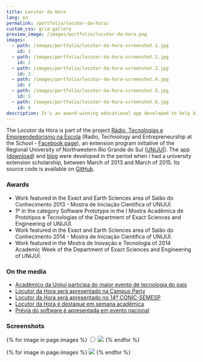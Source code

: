 ```yaml
---
title: Locutor da Hora
lang: en
permalink: /portfolio/locutor-da-hora/
custom_css: grid-gallery
preview_image: /images/portfolio/locutor-da-hora.png
images:
  - path: /images/portfolio/locutor-da-hora-screenshot.1.jpg
    id: 1
  - path: /images/portfolio/locutor-da-hora-screenshot.2.jpg
    id: 2
  - path: /images/portfolio/locutor-da-hora-screenshot.3.jpg
    id: 3
  - path: /images/portfolio/locutor-da-hora-screenshot.4.jpg
    id: 4
  - path: /images/portfolio/locutor-da-hora-screenshot.5.jpg
    id: 5
  - path: /images/portfolio/locutor-da-hora-screenshot.6.jpg
    id: 6
description: It's an award-winning educational app developed to help kids to practice their vocal abilities. It works as a radio studio simulator which allows users to create their own texts using macros (like date, time, city) to generate text according to their context.
---
```

The Locutor da Hora is part of the project [Rádio, Tecnologias e Empreendedorismo na Escola](http://www.unijui.edu.br/extensao/relacao-de-projetos) (Radio, Technology and Entrepreneurship at the School - [Facebook page](https://www.facebook.com/projetoradiotecnologiaeempreendedorismo/)), an extension program initiative of the Regional University of Northwestern Rio Grande do Sul ([UNIJUÍ](http://www.unijui.edu.br/)). The app ([download](http://wwww.locutordahora.unijui.edu.br/o-software/download/)) and [blog](http://wwww.locutordahora.unijui.edu.br/) were developed in the period when I had a university extension scholarship, between March of 2013 and March of 2015. Its source code is available on [GitHub](https://github.com/MathiasBerwig/Locutor-da-Hora).

### Awards
* Work featured in the Exact and Earth Sciences area of Salão do Conhecimento 2013 - Mostra de Iniciação Científica of UNIJUÍ.
* 1º in the category Software Prototype in the I Mostra Acadêmica de Protótipos e Tecnologias of the Department of Exact Sciences and Engineering of UNIJUÍ.
* Work featured in the Exact and Earth Sciences area of Salão do Conhecimento 2014 - Mostra de Iniciação Científica of UNIJUÍ.
* Work featured in the Mostra de Inovação e Tecnologia of 2014 Academic Week of the Department of Exact Sciences and Engineering of UNIJUÍ.

### On the media
* [Acadêmico da Unijuí participa do maior evento de tecnologia do país](http://www.unijui.edu.br/comunica/institucional/22755-academico-da-unijui-participa-do-maior-evento-de-tecnologia-do-pais)
* [Locutor da Hora será apresentado na Campus Party](http://locutordahora.unijui.edu.br/software-sera-apresentado-na-campus-party-2016/)
* [Locutor da Hora será apresentado no 14º CONIC-SEMESP](http://locutordahora.unijui.edu.br/locutor-da-hora-sera-apresentado-no-14o-conic-semesp)
* [Locutor da Hora é destaque em semana acadêmica](http://locutordahora.unijui.edu.br/locutor-da-hora-e-destaque-em-semana-academica/)
* [Prévia do software é apresentada em evento nacional](http://locutordahora.unijui.edu.br/previa-do-software-e-apresentada-em-evento-nacional/)

### Screenshots
{% for image in page.images %}
<input type="checkbox" id="pic-{{ image.id }}"/>
<label for="pic-{{ image.id }}" class="lightbox"><img src="{{ image.path }}"/></label>
{% endfor %}

<div class="grid">  
	{% for image in page.images %}
	<label for="pic-{{ image.id }}" class="grid-item"><img src="{{ image.path }}"/></label>
	{% endfor %}
</div>